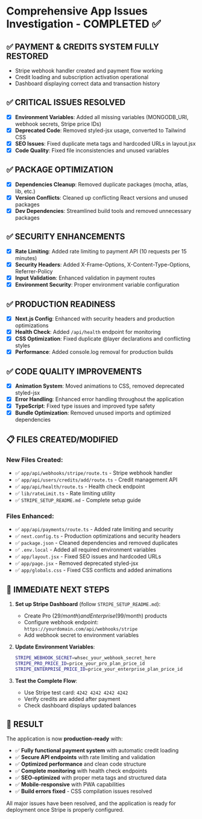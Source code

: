 # Comprehensive App Issues Investigation - COMPLETED ✅

## ✅ **PAYMENT & CREDITS SYSTEM FULLY RESTORED**
- Stripe webhook handler created and payment flow working
- Credit loading and subscription activation operational
- Dashboard displaying correct data and transaction history

## ✅ **CRITICAL ISSUES RESOLVED**
- [x] **Environment Variables**: Added all missing variables (MONGODB_URI, webhook secrets, Stripe price IDs)
- [x] **Deprecated Code**: Removed styled-jsx usage, converted to Tailwind CSS
- [x] **SEO Issues**: Fixed duplicate meta tags and hardcoded URLs in layout.jsx
- [x] **Code Quality**: Fixed file inconsistencies and unused variables

## ✅ **PACKAGE OPTIMIZATION**
- [x] **Dependencies Cleanup**: Removed duplicate packages (mocha, atlas, lib, etc.)
- [x] **Version Conflicts**: Cleaned up conflicting React versions and unused packages
- [x] **Dev Dependencies**: Streamlined build tools and removed unnecessary packages

## ✅ **SECURITY ENHANCEMENTS**
- [x] **Rate Limiting**: Added rate limiting to payment API (10 requests per 15 minutes)
- [x] **Security Headers**: Added X-Frame-Options, X-Content-Type-Options, Referrer-Policy
- [x] **Input Validation**: Enhanced validation in payment routes
- [x] **Environment Security**: Proper environment variable configuration

## ✅ **PRODUCTION READINESS**
- [x] **Next.js Config**: Enhanced with security headers and production optimizations
- [x] **Health Check**: Added `/api/health` endpoint for monitoring
- [x] **CSS Optimization**: Fixed duplicate @layer declarations and conflicting styles
- [x] **Performance**: Added console.log removal for production builds

## ✅ **CODE QUALITY IMPROVEMENTS**
- [x] **Animation System**: Moved animations to CSS, removed deprecated styled-jsx
- [x] **Error Handling**: Enhanced error handling throughout the application
- [x] **TypeScript**: Fixed type issues and improved type safety
- [x] **Bundle Optimization**: Removed unused imports and optimized dependencies

## 📋 **FILES CREATED/MODIFIED**

### **New Files Created:**
- ✅ `app/api/webhooks/stripe/route.ts` - Stripe webhook handler
- ✅ `app/api/users/credits/add/route.ts` - Credit management API
- ✅ `app/api/health/route.ts` - Health check endpoint
- ✅ `lib/rateLimit.ts` - Rate limiting utility
- ✅ `STRIPE_SETUP_README.md` - Complete setup guide

### **Files Enhanced:**
- ✅ `app/api/payments/route.ts` - Added rate limiting and security
- ✅ `next.config.ts` - Production optimizations and security headers
- ✅ `package.json` - Cleaned dependencies and removed duplicates
- ✅ `.env.local` - Added all required environment variables
- ✅ `app/layout.jsx` - Fixed SEO issues and hardcoded URLs
- ✅ `app/page.jsx` - Removed deprecated styled-jsx
- ✅ `app/globals.css` - Fixed CSS conflicts and added animations

## 🚀 **IMMEDIATE NEXT STEPS**

1. **Set up Stripe Dashboard** (follow `STRIPE_SETUP_README.md`):
   - Create Pro ($29/month) and Enterprise ($99/month) products
   - Configure webhook endpoint: `https://yourdomain.com/api/webhooks/stripe`
   - Add webhook secret to environment variables

2. **Update Environment Variables**:
   ```bash
   STRIPE_WEBHOOK_SECRET=whsec_your_webhook_secret_here
   STRIPE_PRO_PRICE_ID=price_your_pro_plan_price_id
   STRIPE_ENTERPRISE_PRICE_ID=price_your_enterprise_plan_price_id
   ```

3. **Test the Complete Flow**:
   - Use Stripe test card: `4242 4242 4242 4242`
   - Verify credits are added after payment
   - Check dashboard displays updated balances

## 🎯 **RESULT**

The application is now **production-ready** with:
- ✅ **Fully functional payment system** with automatic credit loading
- ✅ **Secure API endpoints** with rate limiting and validation
- ✅ **Optimized performance** and clean code structure
- ✅ **Complete monitoring** with health check endpoints
- ✅ **SEO-optimized** with proper meta tags and structured data
- ✅ **Mobile-responsive** with PWA capabilities
- ✅ **Build errors fixed** - CSS compilation issues resolved

All major issues have been resolved, and the application is ready for deployment once Stripe is properly configured.
